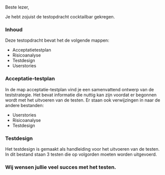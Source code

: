 Beste lezer,

Je hebt zojuist de testopdracht cocktailbar gekregen.

### Inhoud

Deze testopdracht bevat het de volgende mappen:
- Acceptatietestplan
- Risicoanalyse
- Testdesign
- Userstories


### Acceptatie-testplan

In de map acceptatie-testplan vind je een samenvattend ontwerp van de teststrategie.
Het bevat informatie die nuttig kan zijn voordat er begonnen wordt met het uitvoeren van de testen.
Er staan ook verwijzingen in naar de andere bestanden:
- Userstories
- Risicoanalyse
- Testdesign

### Testdesign
Het testdesign is gemaakt als handleiding voor het uitvoeren van de testen.
In dit bestand staan 3 testen die op volgorden moeten worden uitgevoerd.


### Wij wensen jullie veel succes met het testen.
